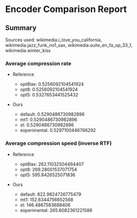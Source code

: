 
# Encoder Comparison Report

## Summary

Sources used: wikimedia.i_love_you_california, wikimedia.jazz_funk_no1_sax, wikimedia.suite_en_fa_op_33_1, wikimedia.winter_kiss

### Average compression rate

  - Reference
    - opt8lax: 0.5256092104541924
    - opt8: 0.5256092104541924
    - opt5: 0.5327653441525432

  - Ours
    - default: 0.5290486730982896
    - mt1: 0.5290486730982896
    - st: 0.5290486730982896
    - experimental: 0.5297100446766292


### Average compression speed (inverse RTF)
  - Reference
    - opt8lax: 262.11032504464407
    - opt8: 269.28001537071754
    - opt5: 595.8426525071836

  - Ours
    - default: 822.9824726775479
    - mt1: 152.6344756652568
    - st: 146.4867583688406
    - experimental: 265.6082361221588


